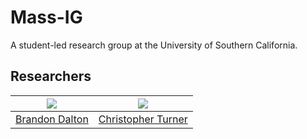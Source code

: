 # Mass-IG  
A student-led research group at the University of Southern California.

## Researchers  
<img src="https://avatars2.githubusercontent.com/u/22716543?v=4&s=200" /> | <img src="https://avatars3.githubusercontent.com/u/2086667?v=4&s=200" />   
:---:|:---:
[Brandon Dalton](https://github.com/Brandon7CC) | [Christopher Turner](https://github.com/christopherturner)
